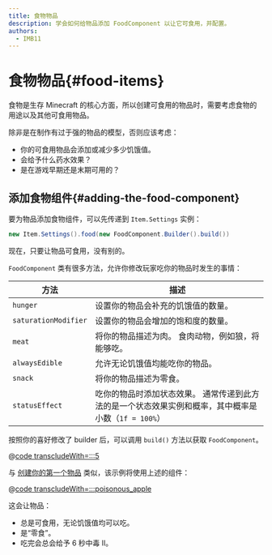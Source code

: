 ```yaml
---
title: 食物物品
description: 学会如何给物品添加 FoodComponent 以让它可食用，并配置。
authors:
  - IMB11
---
```


# 食物物品{#food-items}

食物是生存 Minecraft 的核心方面，所以创建可食用的物品时，需要考虑食物的用途以及其他可食用物品。

除非是在制作有过于强的物品的模型，否则应该考虑：

- 你的可食用物品会添加或减少多少饥饿值。
- 会给予什么药水效果？
- 是在游戏早期还是末期可用的？

## 添加食物组件{#adding-the-food-component}

要为物品添加食物组件，可以先传递到 `Item.Settings` 实例：

```java
new Item.Settings().food(new FoodComponent.Builder().build())
```

现在，只要让物品可食用，没有别的。

`FoodComponent` 类有很多方法，允许你修改玩家吃你的物品时发生的事情：

| 方法                   | 描述                                                       |
| -------------------- | -------------------------------------------------------- |
| `hunger`             | 设置你的物品会补充的饥饿值的数量。                                        |
| `saturationModifier` | 设置你的物品会增加的饱和度的数量。                                        |
| `meat`               | 将你的物品描述为肉。 食肉动物，例如狼，将能够吃。                                |
| `alwaysEdible`       | 允许无论饥饿值均能吃你的物品。                                          |
| `snack`              | 将你的物品描述为零食。                                              |
| `statusEffect`       | 吃你的物品时添加状态效果。 通常传递到此方法的是一个状态效果实例和概率，其中概率是小数（`1f = 100%`） |

按照你的喜好修改了 builder 后，可以调用 `build()` 方法以获取 `FoodComponent`。

@[code transcludeWith=:::5](@/reference/latest/src/main/java/com/example/docs/item/ModItems.java)

与 [创建你的第一个物品](./first-item) 类似，该示例将使用上述的组件：

@[code transcludeWith=:::poisonous_apple](@/reference/latest/src/main/java/com/example/docs/item/ModItems.java)

这会让物品：

- 总是可食用，无论饥饿值均可以吃。
- 是“零食”。
- 吃完会总会给予 6 秒中毒 II。

<VideoPlayer src="/assets/develop/items/food_0.webm" title="Eating the Suspicious Substance" />
